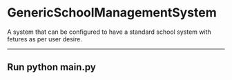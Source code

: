 # GenericSchoolManagementSystem
A system that can be configured to have a standard school system with fetures as per user desire.

---
**Run**
python main.py 
---
